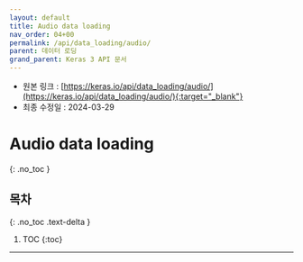 ```yaml
---
layout: default
title: Audio data loading
nav_order: 04+00
permalink: /api/data_loading/audio/
parent: 데이터 로딩
grand_parent: Keras 3 API 문서
---
```


* 원본 링크 : [https://keras.io/api/data_loading/audio/](https://keras.io/api/data_loading/audio/){:target="_blank"}
* 최종 수정일 : 2024-03-29

# Audio data loading
{: .no_toc }

## 목차
{: .no_toc .text-delta }

1. TOC
{:toc}

---
